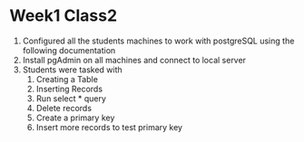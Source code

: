 # Week1 Class2 #

1. Configured all the students machines to work with postgreSQL using the following documentation 
2. Install pgAdmin on all machines and connect to local server
3. Students were tasked with
	1. Creating a Table
	2. Inserting Records
	3. Run select * query 
	4. Delete records
	5. Create a primary key
	6. Insert more records to test primary key
